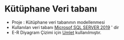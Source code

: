 # Kütüphane Veri tabanı

* Proje : Kütüphane veri tabanının modellenmesi
* Kullanılan veri tabanı [Microsof SQL SERVER 2019](https://www.microsoft.com/tr-tr/sql-server/sql-server-downloads) ' dir
* E-R Diyagram Çizimi için [Umlet](https://www.umlet.com/) kullanılmıştır.
